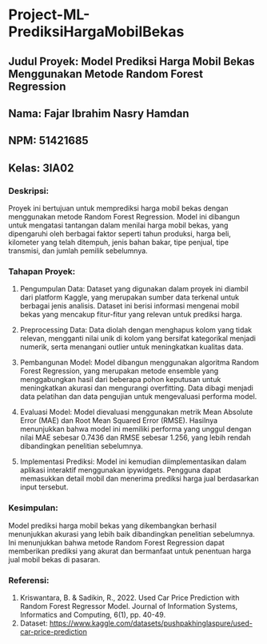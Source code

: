 # Project-ML-PrediksiHargaMobilBekas

## Judul Proyek: Model Prediksi Harga Mobil Bekas Menggunakan Metode Random Forest Regression
## Nama: Fajar Ibrahim Nasry Hamdan
## NPM: 51421685
## Kelas: 3IA02

### Deskripsi:
Proyek ini bertujuan untuk memprediksi harga mobil bekas dengan menggunakan metode Random Forest Regression. Model ini dibangun untuk mengatasi tantangan dalam menilai harga mobil bekas, yang dipengaruhi oleh berbagai faktor seperti tahun produksi, harga beli, kilometer yang telah ditempuh, jenis bahan bakar, tipe penjual, tipe transmisi, dan jumlah pemilik sebelumnya.

### Tahapan Proyek:

1. Pengumpulan Data:
Dataset yang digunakan dalam proyek ini diambil dari platform Kaggle, yang merupakan sumber data terkenal untuk berbagai jenis analisis. Dataset ini berisi informasi mengenai mobil bekas yang mencakup fitur-fitur yang relevan untuk prediksi harga.

2. Preprocessing Data:
Data diolah dengan menghapus kolom yang tidak relevan, mengganti nilai unik di kolom yang bersifat kategorikal menjadi numerik, serta menangani outlier untuk meningkatkan kualitas data.

3. Pembangunan Model:
Model dibangun menggunakan algoritma Random Forest Regression, yang merupakan metode ensemble yang menggabungkan hasil dari beberapa pohon keputusan untuk meningkatkan akurasi dan mengurangi overfitting. Data dibagi menjadi data pelatihan dan data pengujian untuk mengevaluasi performa model.

4. Evaluasi Model:
Model dievaluasi menggunakan metrik Mean Absolute Error (MAE) dan Root Mean Squared Error (RMSE). Hasilnya menunjukkan bahwa model ini memiliki performa yang unggul dengan nilai MAE sebesar 0.7436 dan RMSE sebesar 1.256, yang lebih rendah dibandingkan penelitian sebelumnya.

5. Implementasi Prediksi:
Model ini kemudian diimplementasikan dalam aplikasi interaktif menggunakan ipywidgets. Pengguna dapat memasukkan detail mobil dan menerima prediksi harga jual berdasarkan input tersebut.

### Kesimpulan:
Model prediksi harga mobil bekas yang dikembangkan berhasil menunjukkan akurasi yang lebih baik dibandingkan penelitian sebelumnya. Ini menunjukkan bahwa metode Random Forest Regression dapat memberikan prediksi yang akurat dan bermanfaat untuk penentuan harga jual mobil bekas di pasaran.

### Referensi:
1. Kriswantara, B. & Sadikin, R., 2022. Used Car Price Prediction with Random Forest Regressor Model. Journal of Information Systems, Informatics and Computing, 6(1), pp. 40-49.
2. Dataset: https://www.kaggle.com/datasets/pushpakhinglaspure/used-car-price-prediction
